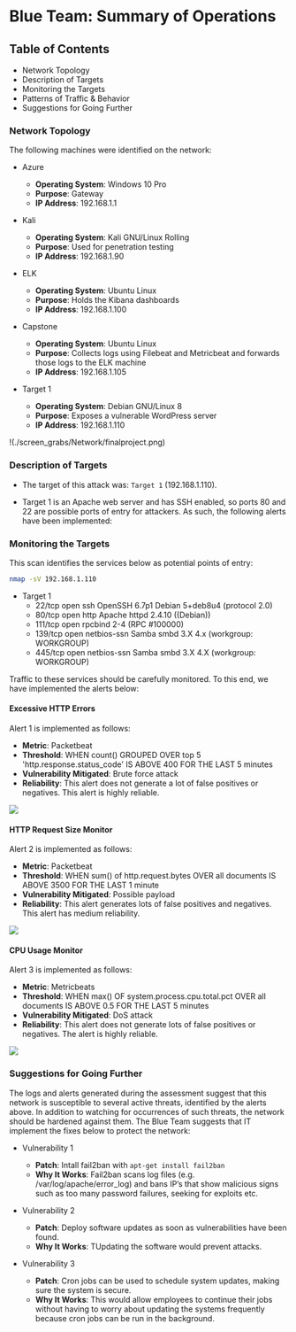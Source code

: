 # Blue Team: Summary of Operations

## Table of Contents
- Network Topology
- Description of Targets
- Monitoring the Targets
- Patterns of Traffic & Behavior
- Suggestions for Going Further

### Network Topology

The following machines were identified on the network:
- Azure
  - **Operating System**: Windows 10 Pro
  - **Purpose**: Gateway
  - **IP Address**: 192.168.1.1

- Kali
  - **Operating System**: Kali GNU/Linux Rolling
  - **Purpose**: Used for penetration testing
  - **IP Address**: 192.168.1.90

- ELK
  - **Operating System**: Ubuntu Linux
  - **Purpose**: Holds the Kibana dashboards
  - **IP Address**: 192.168.1.100

- Capstone
  - **Operating System**: Ubuntu Linux
  - **Purpose**: Collects logs using Filebeat and Metricbeat and forwards those logs to the ELK machine
  - **IP Address**: 192.168.1.105

- Target 1
  - **Operating System**: Debian GNU/Linux 8
  - **Purpose**: Exposes a vulnerable WordPress server
  - **IP Address**: 192.168.1.110

!(./screen_grabs/Network/finalproject.png)

### Description of Targets

- The target of this attack was: `Target 1` (192.168.1.110).

- Target 1 is an Apache web server and has SSH enabled, so ports 80 and 22 are possible ports of entry for attackers. As such, the following alerts have been implemented:

### Monitoring the Targets

This scan identifies the services below as potential points of entry: 
```bash
nmap -sV 192.168.1.110
```

  - Target 1
    - 22/tcp open ssh OpenSSH 6.7p1 Debian 5+deb8u4 (protocol 2.0)
    - 80/tcp open http Apache httpd 2.4.10 ((Debian))
    - 111/tcp open rpcbind 2-4 (RPC #100000)
    - 139/tcp open netbios-ssn Samba smbd 3.X 4.x (workgroup: WORKGROUP)
    - 445/tcp open netbios-ssn Samba smbd 3.X 4.X (workgroup: WORKGROUP)

Traffic to these services should be carefully monitored. To this end, we have implemented the alerts below:

#### **Excessive HTTP Errors**
Alert 1 is implemented as follows:
  - **Metric**: Packetbeat
  - **Threshold**: WHEN count() GROUPED OVER top 5 'http.response.status_code' IS ABOVE 400 FOR THE LAST 5 minutes
  - **Vulnerability Mitigated**: Brute force attack
  - **Reliability**: This alert does not generate a  lot of false positives or negatives. This alert is highly reliable.

<img src=/Volumes/Media_Drive/Cyber/FINAL_PROJECT/screen_grabs/Red-vs-Blue/watcher_003_HTTP-Request_size_Monitor.png>

#### **HTTP Request Size Monitor**
Alert 2 is implemented as follows:
  - **Metric**: Packetbeat
  - **Threshold**: WHEN sum() of http.request.bytes OVER all documents IS ABOVE 3500 FOR THE LAST 1 minute
  - **Vulnerability Mitigated**: Possible payload
  - **Reliability**: This alert generates lots of false positives and negatives. This alert has medium reliability.

<img src=/Volumes/Media_Drive/Cyber/FINAL_PROJECT/screen_grabs/Red-vs-Blue/watcher_005_Excessive-HTTP-Errors.png>

#### **CPU Usage Monitor**
Alert 3 is implemented as follows:
  - **Metric**: Metricbeats
  - **Threshold**: WHEN max() OF system.process.cpu.total.pct OVER all documents IS ABOVE 0.5 FOR THE LAST 5 minutes
  - **Vulnerability Mitigated**: DoS attack
  - **Reliability**: This alert does not  generate lots of false positives or negatives. The alert is highly reliable.

<img src=/Volumes/Media_Drive/Cyber/FINAL_PROJECT/screen_grabs/Red-vs-Blue/watcher_004_CPU-Usege-Monitor.png>

### Suggestions for Going Further

The logs and alerts generated during the assessment suggest that this network is susceptible to several active threats, identified by the alerts above. In addition to watching for occurrences of such threats, the network should be hardened against them. The Blue Team suggests that IT implement the fixes below to protect the network:

- Vulnerability 1
  - **Patch**: Intall fail2ban with `apt-get install fail2ban`
  - **Why It Works**: Fail2ban scans log files (e.g. /var/log/apache/error_log) and bans IP’s that show malicious signs such as too many password failures, seeking for exploits etc.

- Vulnerability 2
  - **Patch**: Deploy software updates as soon as vulnerabilities have been found.
  - **Why It Works**: TUpdating the software would prevent attacks.

- Vulnerability 3
  - **Patch**: Cron jobs can be used to schedule system updates, making sure the system is secure.
  - **Why It Works**: This would allow employees to continue their jobs without having to worry about updating the systems frequently because cron jobs can be run in the background.
